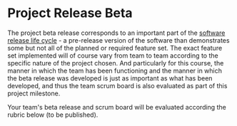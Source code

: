 # Project Release Beta

The project beta release corresponds to an important part of the [software
release life cycle](https://en.wikipedia.org/wiki/Software_release_life_cycle) -
a pre-release version of the software than demonstrates some but not all of the
planned or required feature set. The exact feature set implemented will of
course vary from team to team according to the specific nature of the project
chosen. And particularly for this course, the manner in which the team has been
functioning and the manner in which the beta release was developed is just as
important as what has been developed, and thus the team scrum board is also
evaluated as part of this project milestone.

Your team's beta release and scrum board will be evaluated according the rubric
below (to be published).


